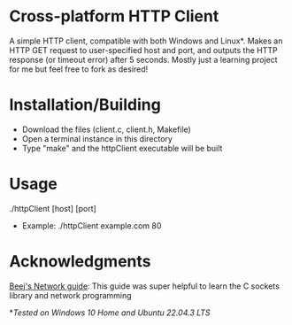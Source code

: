 # Cross-platform HTTP Client
A simple HTTP client, compatible with both Windows and Linux*. Makes an HTTP GET request to user-specified host and port,
and outputs the HTTP response (or timeout error) after 5 seconds. Mostly just a learning project for me but feel free to fork as desired!

# Installation/Building
* Download the files (client.c, client.h, Makefile)
* Open a terminal instance in this directory
* Type "make" and the httpClient executable will be built

# Usage
./httpClient [host] [port]
  - Example: ./httpClient example.com 80

# Acknowledgments
[Beej's Network guide](https://beej.us/guide/bgnet/): This guide was super helpful to learn the C sockets library and network programming






**Tested on Windows 10 Home and Ubuntu 22.04.3 LTS*

